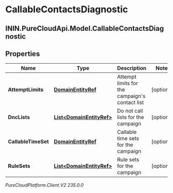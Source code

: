 # CallableContactsDiagnostic

## ININ.PureCloudApi.Model.CallableContactsDiagnostic

## Properties

|Name | Type | Description | Notes|
|------------ | ------------- | ------------- | -------------|
| **AttemptLimits** | [**DomainEntityRef**](DomainEntityRef) | Attempt limits for the campaign&#39;s contact list | [optional] |
| **DncLists** | [**List&lt;DomainEntityRef&gt;**](DomainEntityRef) | Do not call lists for the campaign | [optional] |
| **CallableTimeSet** | [**DomainEntityRef**](DomainEntityRef) | Callable time sets for the campaign | [optional] |
| **RuleSets** | [**List&lt;DomainEntityRef&gt;**](DomainEntityRef) | Rule sets for the campaign | [optional] |



_PureCloudPlatform.Client.V2 235.0.0_
